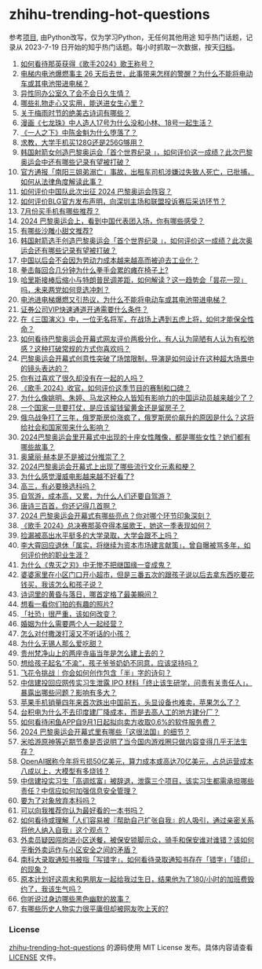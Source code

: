 # zhihu-trending-hot-questions
参考[项目](https://github.com/justjavac/zhihu-trending-hot-questions), 由Python改写，仅为学习Python，无任何其他用途
知乎热门话题，记录从 2023-7-19
日开始的知乎热门话题。每小时抓取一次数据，按天[归档](./data)。
<!-- BEGIN -->
<!-- 最后更新时间 2024-07-27 07:18:35.566026 -->
1. [如何看待那英获得《歌手2024》歌王称号？](https://www.zhihu.com/question/662668402)
1. [电梯内电池爆燃事主 26 天后去世，此事带来怎样的警醒？为什么不能将电动车或其电池带进电梯？](https://www.zhihu.com/question/662568010)
1. [异性同办公室久了会不会日久生情？](https://www.zhihu.com/question/659807021)
1. [哪些礼物走心又实用，能送进女生心里？](https://www.zhihu.com/question/645561906)
1. [关于梅雨时节的绝美古诗词有哪些？](https://www.zhihu.com/question/661449570)
1. [漫画《七龙珠》中人造人17号为什么没和小林、18号一起生活？](https://www.zhihu.com/question/662528457)
1. [《一人之下》中陈金魁为什么堕落了？](https://www.zhihu.com/question/662625480)
1. [求教，大学手机买128G还是256G够用？](https://www.zhihu.com/question/662583416)
1. [韩国射箭女创造巴黎奥运会「首个世界纪录 」，如何评价这一成绩？此次巴黎奥运会中还有哪些记录有望被打破？](https://www.zhihu.com/question/662615470)
1. [官方通报「南阳三姐弟溺亡」事故，出租车司机涉嫌过失致人死亡，已批捕，如何从法律角度解读此事？](https://www.zhihu.com/question/662566650)
1. [如何评价中国队此次出征 2024 巴黎奥运会阵容？](https://www.zhihu.com/question/662298980)
1. [如何评价BLG官方发布声明，向深圳主场和联盟投诉赛后采访环节？](https://www.zhihu.com/question/662706093)
1. [7月份买手机有哪些推荐？](https://www.zhihu.com/question/661874261)
1. [2024 巴黎奥运会上，看到中国代表团入场，你有哪些感受？](https://www.zhihu.com/question/662675911)
1. [有哪些沙雕小甜文推荐?](https://www.zhihu.com/question/362944778)
1. [韩国射箭选手创造巴黎奥运会「首个世界纪录 」，如何评价这一成绩？此次奥运会还有哪些记录有望被打破？](https://www.zhihu.com/question/662615470)
1. [中国以后会不会因为劳动力成本越来越高而被迫去工业化？](https://www.zhihu.com/question/662409355)
1. [拳击每回合几分钟为什么拳手会累的瘫在椅子上?](https://www.zhihu.com/question/350355998)
1. [哈里斯接棒后缩小与特朗普民调差距，如何解读？这一趋势会「昙花一现」吗，未来两党如何竞选冲刺？](https://www.zhihu.com/question/662477817)
1. [电池进电梯爆燃又引热议，为什么不能将电动车或其电池带进电梯？](https://www.zhihu.com/question/662568010)
1. [证券公司VIP快速通道开通需要什么条件？](https://www.zhihu.com/question/554767752)
1. [在《三国演义》中，一位无名将军，在战场上遇到五虎上将，如何才能保全性命？](https://www.zhihu.com/question/662474622)
1. [如何看待巴黎奥运会开幕式网友评价两极分化，有人认为简陋有人认为有松弛感？这种打破常规的方式你喜欢吗？](https://www.zhihu.com/question/662676989)
1. [巴黎奥运会开幕式创意性突破了场馆限制，导演是如何设计在这种超大场景中的镜头表达的？](https://www.zhihu.com/question/662622981)
1. [你有过喜欢了很久却没有在一起的人吗？](https://www.zhihu.com/question/662573875)
1. [《歌手 2024》收官，如何评价这季节目的赛制和口碑？](https://www.zhihu.com/question/662658118)
1. [为什么像姚明、朱婷、马龙这种众人皆知有影响力的中国运动员越来越少了？](https://www.zhihu.com/question/662580001)
1. [一个国家一旦要打仗，是应该留钱留黄金还是留房子？](https://www.zhihu.com/question/659054998)
1. [俄乌战争打了三年，俄罗斯房价涨疯了，俄罗斯房价飙升的原因是什么？这将给社会和国家带来什么影响？](https://www.zhihu.com/question/662650387)
1. [2024巴黎奥运会里开幕式中出现的十座女性雕像，都是哪些女性？她们都有哪些故事？](https://www.zhihu.com/question/662677247)
1. [奥黛丽·赫本是不是被过分推崇了？](https://www.zhihu.com/question/30167453)
1. [2024巴黎奥运会开幕式上出现了哪些流行文化元素和梗？](https://www.zhihu.com/question/662676303)
1. [为什么感觉漫威电影越来越不好看了?](https://www.zhihu.com/question/544356161)
1. [高三，有必要换选科吗？](https://www.zhihu.com/question/662483955)
1. [自驾游，成本高，又累，为什么人们还要自驾游？](https://www.zhihu.com/question/365897730)
1. [唐诗三百首，你还记得几首啊？](https://www.zhihu.com/question/662587991)
1. [2024 巴黎奥运会开幕式有哪些亮点？你对哪个环节印象深刻？](https://www.zhihu.com/question/662625583)
1. [《歌手 2024》总决赛那英夺得本届歌王，她这一季表现如何？](https://www.zhihu.com/question/662668816)
1. [捡漏被高出水平挺多的大学录取，大学会跟不上吗？](https://www.zhihu.com/question/662246054)
1. [李大霄回应退休「属实，将继续为资本市场建言献策」，曾自曝被骂多年，如何评价他的职业生涯？](https://www.zhihu.com/question/662620740)
1. [为什么《鬼灭之刃》中无惨不把继国缘一变成鬼？](https://www.zhihu.com/question/662365994)
1. [婆婆家里在小区门口开小超市，但是三番五次的跟孩子说以后去拿东西吃要花钱买，我该怎么和孩子说？](https://www.zhihu.com/question/662524508)
1. [诗词里的黄昏与落日，哪首定格了最美瞬间？](https://www.zhihu.com/question/662525776)
1. [想看一看你们拍的有趣的照片?](https://www.zhihu.com/question/662296075)
1. [「社恐」很严重，该如何改变？](https://www.zhihu.com/question/662223844)
1. [婚姻为什么需要两个人一起经营？](https://www.zhihu.com/question/657664332)
1. [怎么对付撒泼打滚又不听话的小孩？](https://www.zhihu.com/question/662502921)
1. [为什么无锡人那么爱吃甜？](https://www.zhihu.com/question/30913774)
1. [贵州梵净山上的两座寺庙当年是怎么建上去的？](https://www.zhihu.com/question/661564056)
1. [想给孩子起名“不渝”，孩子爷爷奶奶不同意，应该坚持吗？](https://www.zhihu.com/question/658662964)
1. [飞花令挑战｜你会如何创作包含「半」字的诗句？](https://www.zhihu.com/question/662460023)
1. [中信建投回应网传实习生泄露 IPO 材料「终止该生研学，问责有关责任人」，暴露出哪些问题？影响有多大？](https://www.zhihu.com/question/662642076)
1. [苹果手机销量四年来首次跌出中国前五，头显设备也难卖，苹果怎么了？](https://www.zhihu.com/question/662701210)
1. [台积电为什么不去印度建厂降成本，而是去高人工的地方建分厂？](https://www.zhihu.com/question/662015234)
1. [如何看待闲鱼APP自9月1日起拟向卖方收取0.6%的软件服务费？](https://www.zhihu.com/question/662655625)
1. [2024 巴黎奥运会开幕式里有哪些「这很法国」的细节？](https://www.zhihu.com/question/662676496)
1. [米哈游原神等近期节奏是否说明了当今国内游戏圈只做内容变得几乎无法生存？](https://www.zhihu.com/question/662674132)
1. [OpenAI据称今年将亏损50亿美元，算力成本或高达70亿美元，占总运营成本八成以上，大模型有多烧钱？](https://www.zhihu.com/question/662635160)
1. [中信建投实习生「高调炫富」被辞退，泄露三个项目，该实习生都需承担哪些责任？中信应如何加强信息安全管理？](https://www.zhihu.com/question/662646302)
1. [要为了对象放弃本科吗？](https://www.zhihu.com/question/660053277)
1. [可以向我推荐你认为最好看的一本书吗？](https://www.zhihu.com/question/662573141)
1. [如何看待或理解「人们容易被『帮助自己扩张自我』的人吸引，通过亲密关系将他人纳入自我」这个观点？](https://www.zhihu.com/question/661850865)
1. [外卖员疑因闯岗进小区送餐，被保安锁脚示众，骑手和保安谁对谁错？该如何平衡外卖运作与小区安全之间的矛盾？](https://www.zhihu.com/question/662527707)
1. [南科大录取通知书被指「写错字」，如何看待录取通知书存在「错字」「错印」的现象？](https://www.zhihu.com/question/662619836)
1. [原本计划好这周末和男朋友一起给我过生日，结果他为了180/小时的加班费毁约了，我该生气吗？](https://www.zhihu.com/question/662405523)
1. [你听说过身边哪些黑色幽默的故事？](https://www.zhihu.com/question/321956540)
1. [有哪些历史人物实力很平庸但却被网友吹上天的?](https://www.zhihu.com/question/662189618)
<!-- END -->
### License
[zhihu-trending-hot-questions](https://github.com/yaogengzhu/zhihu-trending-hot-questions)
的源码使用 MIT License 发布。具体内容请查看 [LICENSE](./LICENSE) 文件。
